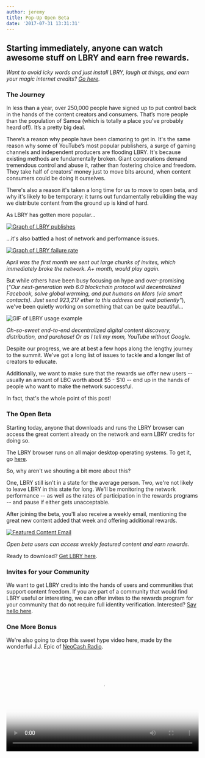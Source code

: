 ```yaml
---
author: jeremy
title: Pop-Up Open Beta
date: '2017-07-31 13:31:31'
---
```


## Starting immediately, anyone can watch awesome stuff on LBRY and earn free rewards. 

_Want to avoid icky words and just install LBRY, laugh at things, and earn your magic internet credits? [Go here](https://lbry.io/get)._

### The Journey

In less than a year, over 250,000 people have signed up to put control back in the hands of the content creators and consumers. That’s more people than the population of Samoa (which is totally a place you've probably heard of!). It’s a pretty big deal.

There’s a reason why people have been clamoring to get in. It's the same reason why some of YouTube’s most popular publishers, a surge of gaming channels and independent producers are flooding LBRY. It's because existing methods are fundamentally broken. Giant corporations demand tremendous control and abuse it, rather than fostering choice and freedom. They take half of creators' money just to move bits around, when content consumers could be doing it ourselves.

There's also a reason it's taken a long time for us to move to open beta, and why it's likely to be temporary: it turns out fundamentally rebuilding the way we distribute content from the ground up is kind of hard.

As LBRY has gotten more popular...

[![Graph of LBRY publishes](https://spee.ch/992d4635fe41d4c57537a870ebe67a6d372f785b/lbrypublishes.png)](https://spee.ch/992d4635fe41d4c57537a870ebe67a6d372f785b/lbrypublishes)

...it's also battled a host of network and performance issues.

[![Graph of LBRY failure rate](https://spee.ch/f3d9e020c7b3ba51d31addf37b7be54715c65d3f/lbryfailures.png)](https://spee.ch/f3d9e020c7b3ba51d31addf37b7be54715c65d3f/lbryfailures)

_April was the first month we sent out large chunks of invites, which immediately broke the network. A+ month, would play again._

But while others have been busy focusing on hype and over-promising (_"Our next-generation web 6.0 blockchain protocol will decentralized Facebook, solve global warming, and put humans on Mars (via smart contacts). Just send 923,217 ether to this address and wait patiently"_), we've been quietly working on something that can be quite beautiful...

![GIF of LBRY usage example](https://spee.ch/5e4c0afaed2ad4a5bd01d9a8479cd7fbce82f3e1/iad-lbry.gif)

_Oh-so-sweet end-to-end decentralized digital content discovery, distribution, and purchase! Or as I tell my mom, YouTube without Google._

Despite our progress, we are at best a few hops along the lengthy journey to the summit. We've got a long list of issues to tackle and a longer list of creators to educate.

Additionally, we want to make sure that the rewards we offer new users -- usually an amount of LBC worth about $5 - $10 -- end up in the hands of people who want to make the network successful.

In fact, that's the whole point of this post!

### The Open Beta

Starting today, anyone that downloads and runs the LBRY browser can access the great content already on the network and earn LBRY credits for doing so.

The LBRY browser runs on all major desktop operating systems. To get it, go [here](https://lbry.io/get).

So, why aren't we shouting a bit more about this?

One, LBRY still isn't in a state for the average person. Two, we're not likely to leave LBRY in this state for long. We'll be monitoring the network performance -- as well as the rates of participation in the rewards programs -- and pause if either gets unacceptable.

After joining the beta, you'll also receive a weekly email, mentioning the great new content added that week and offering additional rewards.

[![Featured Content Email](https://spee.ch/24beb7c15678092d2b96fa7d3fdcaa190b24050a/lbryrewardemail.png)](https://spee.ch/24beb7c15678092d2b96fa7d3fdcaa190b24050a/lbryrewardemail)

_Open beta users can access weekly featured content and earn rewards._

Ready to download? [Get LBRY here](https://lbry.io/get).

### Invites for your Community

We want to get LBRY credits into the hands of users and communities that support content freedom. If you are part of a community that would find LBRY useful or interesting, we can offer invites to the rewards program for your community that do not require full identity verification. Interested? [Say hello here](mailto:hello@lbry.io).

### One More Bonus

We're also going to drop this sweet hype video here, made by the wonderful J.J. Epic of [NeoCash Radio](http://neocashradio.com/).

<video width="100%" controls poster="https://spee.ch/850029cd898c982812fbdd83d22c1d5e32ad3ac9/lbryhypeposter.png" src="https://spee.ch/65913d27e8a5723f539447bd3cb27279b357f4d4/hellolbry.mp4"/></video>
